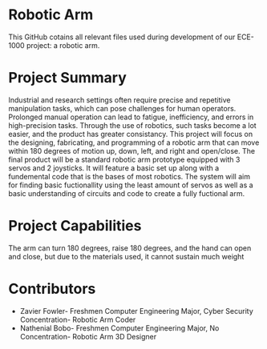 # Robotic Arm
This GitHub cotains all relevant files used during development of our ECE-1000 project: a robotic arm.
# Project Summary
Industrial and research settings often require precise and repetitive manipulation tasks, which can pose challenges for human operators. Prolonged manual operation can lead to fatigue, inefficiency, and errors in high-precision tasks. Through the use of robotics, such tasks become a lot easier, and the product has greater consistancy. This project will focus on the designing, fabricating, and programming of a robotic arm that can move within 180 degrees of motion up, down, left, and right and open/close. The final product will be a standard robotic arm prototype equipped with 3 servos and 2 joysticks. It will feature a basic set up along with a fundemental code that is the bases of most robotics. The system will aim for finding basic fuctionallity using the least amount of servos as well as a basic understanding of circuits and code to create a fully fuctional arm.
# Project Capabilities
The arm can turn 180 degrees, raise 180 degrees, and the hand can open and close, but due to the materials used, it cannot sustain much weight
# Contributors
* Zavier Fowler- Freshmen Computer Engineering Major, Cyber Security Concentration- Robotic Arm Coder
* Nathenial Bobo- Freshmen Computer Engineering Major, No Concentration- Robotic Arm 3D Designer
